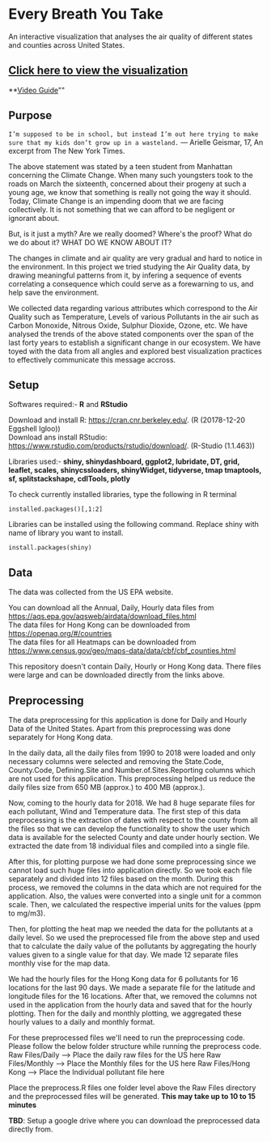 # Every Breath You Take
 An interactive visualization that analyses the air quality of different states and counties across United States.  
 
  
## **[Click here to view the visualization](http://shiny.evl.uic.edu:3838/g3/Every_Breath_You_Take/)**

**[Video Guide](https://www.youtube.com/watch?v=AlOXzHcn7Z4&feature=youtu.be)""
 
 
 ## Purpose
 `I’m supposed to be in school, but instead I’m out here trying to make sure that my kids don’t grow up in a wasteland.` — Arielle Geismar, 17, An excerpt from The New York Times.
 
The above statement was stated by a teen student from Manhattan concerning the Climate Change. When many such youngsters took to the roads on March the sixteenth, concerned about their progeny at such a young age, we know that something is really not going the way it should. Today, Climate Change is an impending doom that we are facing collectively. It is not something that we can afford to be negligent or ignorant about.  

But, is it just a myth? Are we really doomed? Where's the proof? What do we do about it? WHAT DO WE KNOW ABOUT IT?  
  
The changes in climate and air quality are very gradual and hard to notice in the environment. In this project we tried studying the Air Quality data, by drawing meaningful patterns from it, by infering a sequence of events correlating a consequence which could serve as a forewarning to us, and help save the environment.  
  
We collected data regarding various attributes which correspond to the Air Quality such as Temperature, Levels of various Pollutants in the air such as Carbon Monoxide, Nitrous Oxide, Sulphur Dioxide, Ozone, etc. We have analysed the trends of the above stated components over the span of the last forty years to establish a significant change in our ecosystem. We have toyed with the data from all angles and explored best visualization practices to effectively communicate this message accross.  


## Setup

Softwares required:- **R** and **RStudio**  

Download and install R: https://cran.cnr.berkeley.edu/. (R (20178-12-20 Eggshell Igloo))  
Download ans install RStudio: https://www.rstudio.com/products/rstudio/download/. (R-Studio (1.1.463))

Libraries used:- **shiny, shinydashboard, ggplot2, lubridate, DT, grid, leaflet, scales, shinycssloaders, shinyWidget, tidyverse, tmap tmaptools, sf, splitstackshape, cdlTools, plotly**

To check currently installed libraries, type the following in R terminal  
```
installed.packages()[,1:2]
```
    
Libraries can be installed using the following command. Replace shiny with name of library you want to install.
```
install.packages(shiny)
```

## Data

The data was collected from the US EPA website.  

You can download all the Annual, Daily, Hourly data files from https://aqs.epa.gov/aqsweb/airdata/download_files.html  
The data files for Hong Kong can be downloaded from https://openaq.org/#/countries  
The data files for all Heatmaps can be downloaded from https://www.census.gov/geo/maps-data/data/cbf/cbf_counties.html  

This repository doesn't contain Daily, Hourly or Hong Kong data. There files were large and can be downloaded directly from the links above.


## Preprocessing

The data preprocessing for this application is done for Daily and Hourly Data of the United States. Apart from this preprocessing was done separately for Hong Kong data.  

In the daily data, all the daily files from 1990 to 2018 were loaded and only necessary columns were selected and removing the State.Code, County.Code, Defining.Site and Number.of.Sites.Reporting columns which are not used for this application. This preprocessing helped us reduce the daily files size from 650 MB (approx.) to 400 MB (approx.).  

Now, coming to the hourly data for 2018. We had 8 huge separate files for each pollutant, Wind and Temperature data. The first step of this data preprocessing is the extraction of dates with respect to the county from all the files so that we can develop the functionality to show the user which data is available for the selected County and date under hourly section. We extracted the date from 18 individual files and compiled into a single file.  

After this, for plotting purpose we had done some preprocessing since we cannot load such huge files into application directly. So we took each file separately and divided into 12 files based on the month. During this process, we removed the columns in the data which are not required for the application. Also, the values were converted into a single unit for a common scale. Then, we calculated the respective imperial units for the values (ppm to mg/m3).  

Then, for plotting the heat map we needed the data for the pollutants at a daily level. So we used the preprocessed file from the above step and used that to calculate the daily value of the pollutants by aggregating the hourly values given to a single value for that day. We made 12 separate files monthly vise for the map data.  

We had the hourly files for the Hong Kong data for 6 pollutants for 16 locations for the last 90 days. We made a separate file for the latitude and longitude files for the 16 locations. After that, we removed the columns not used in the application from the hourly data and saved that for the hourly plotting. Then for the daily and monthly plotting, we aggregated these hourly values to a daily and monthly format.  

For these preprocessed files we'll need to run the preprocessing code. Please follow the below folder structure while running the preprocess code.  
Raw Files/Daily --> Place the daily raw files for the US here
Raw Files/Monthly --> Place the Monthly files for the US here
Raw Files/Hong Kong --> Place the Individual pollutant file here  

Place the preprocess.R files one folder level above the Raw Files directory and the preprocessed files will be generated. **This may take up to 10 to 15 minutes**  

**TBD**: Setup a google drive where you can download the preprocessed data directly from.

